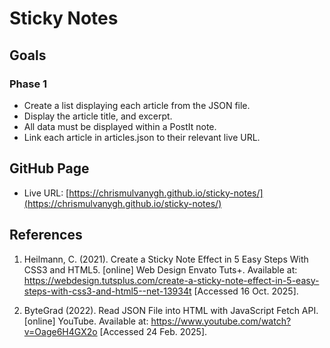 # Sticky Notes

## Goals

### Phase 1

- Create a list displaying each article from the JSON file.
- Display the article title, and excerpt.
- All data must be displayed within a PostIt note.
- Link each article in articles.json to their relevant live URL.

## GitHub Page

- Live URL:  [https://chrismulvanygh.github.io/sticky-notes/](https://chrismulvanygh.github.io/sticky-notes/)

## References

1. Heilmann, C. (2021). Create a Sticky Note Effect in 5 Easy Steps With CSS3 and HTML5. [online] Web Design Envato Tuts+. Available at: https://webdesign.tutsplus.com/create-a-sticky-note-effect-in-5-easy-steps-with-css3-and-html5--net-13934t [Accessed 16 Oct. 2025].

2. ByteGrad (2022). Read JSON File into HTML with JavaScript Fetch API. [online] YouTube. Available at: https://www.youtube.com/watch?v=Oage6H4GX2o [Accessed 24 Feb. 2025].